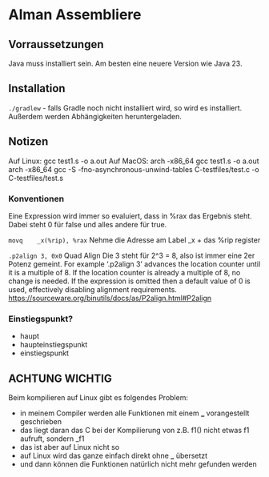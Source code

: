 # Alman Assembliere

## Vorraussetzungen

Java muss installiert sein. Am besten eine neuere Version wie Java 23.

## Installation

`./gradlew` - falls Gradle noch nicht installiert wird, so wird es installiert. Außerdem werden Abhängigkeiten
heruntergeladen.

## Notizen

Auf Linux: gcc test1.s -o a.out
Auf MacOS:
arch -x86_64 gcc test1.s -o a.out
arch -x86_64 gcc -S -fno-asynchronous-unwind-tables C-testfiles/test.c -o C-testfiles/test.s

### Konventionen

Eine Expression wird immer so evaluiert, dass in %rax das Ergebnis steht.
Dabei steht 0 für false und alles andere für true.

`movq    _x(%rip), %rax`
Nehme die Adresse am Label _x + das %rip register

`.p2align 3, 0x0`
Quad Align
Die 3 steht für 2^3 = 8, also ist immer eine 2er Potenz gemeint. For example ‘.p2align 3’ advances the location counter
until it is a multiple of 8. If the location counter is already a multiple of 8, no change is needed. If the expression
is omitted then a default value of 0 is used, effectively disabling alignment requirements.
https://sourceware.org/binutils/docs/as/P2align.html#P2align

### Einstiegspunkt?

- haupt
- haupteinstiegspunkt
- einstiegspunkt

## ACHTUNG WICHTIG

Beim kompilieren auf Linux gibt es folgendes Problem:

- in meinem Compiler werden alle Funktionen mit einem **_** vorangestellt geschrieben
- das liegt daran das C bei der Kompilierung von z.B. f1() nicht etwas f1 aufruft, sondern _f1
- das ist aber auf Linux nicht so
- auf Linux wird das ganze einfach direkt ohne **_** übersetzt
- und dann können die Funktionen natürlich nicht mehr gefunden werden

